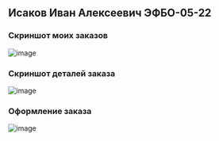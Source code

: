 ## Исаков Иван Алексеевич ЭФБО-05-22
### Скриншот моих заказов
![image](https://github.com/user-attachments/assets/c33f9316-ebeb-49fc-9d19-50a2fcc09a0d)
### Скриншот деталей заказа
![image](https://github.com/user-attachments/assets/7948cd6f-1c4b-423c-a346-9ed229e90137)
### Оформление заказа
![image](https://github.com/user-attachments/assets/bd78be27-0cf1-4afd-adcf-a300673e6207)

